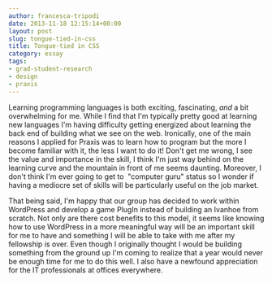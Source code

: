 ```yaml
---
author: francesca-tripodi
date: 2013-11-18 12:15:14+00:00
layout: post
slug: tongue-tied-in-css
title: Tongue-tied in CSS
category: essay
tags:
- grad-student-research
- design
- praxis
---
```


Learning programming languages is both exciting, fascinating, _and_ a bit overwhelming for me. While I find that I'm typically pretty good at learning new languages I'm having difficulty getting energized about learning the back end of building what we see on the web. Ironically, one of the main reasons I applied for Praxis was to learn how to program but the more I become familiar with it, the less I want to do it! Don't get me wrong, I see the value and importance in the skill, I think I'm just way behind on the learning curve and the mountain in front of me seems daunting. Moreover, I don't think I'm ever going to get to  "computer guru" status so I wonder if having a mediocre set of skills will be particularly useful on the job market.

That being said, I'm happy that our group has decided to work within WordPress and develop a game PlugIn instead of building an Ivanhoe from scratch. Not only are there cost benefits to this model, it seems like knowing how to use WordPress in a more meaningful way will be an important skill for me to have and something I will be able to take with me after my fellowship is over. Even though I originally thought I would be building something from the ground up I'm coming to realize that a year would never be enough time for me to do this well. I also have a newfound appreciation for the IT professionals at offices everywhere.
